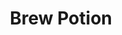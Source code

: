 ---
title: "Brew Potion"

feat:
  types: ["Item Creation"]
  prerequisite: |
    Caster level 3rd; or _craft (alchemy)_ 4 ranks and Caster level 1st.
  benefit: |
    You can create a potion of any 3rd-level or lower spell that you know and that targets one or more creatures. Brewing a potion takes one hour per level of the spell you are using for the potion. When you create a potion, you set the caster level, which must be sufficient to cast the spell in question and no higher than your own level. The base price of a potion is its spell level &times; its caster level &times; 50 gp. To brew a potion, you must spend 1/25 of this base price in XP and use up raw materials costing one half this base price.

    When you create a potion, you make any choices that you would normally make when casting the spell. Whoever drinks the potion is the target of the spell.

    Any potion that stores a spell with a costly material component or an XP cost also carries a commensurate cost. In addition to the costs derived from the base price, you must expend the material component or pay the XP when creating the potion.
  special: |
    For every 5 ranks you have in _craft (alchemy)_, the total time time for brewing a potion is reduced 10%, to a maximum of -50% (rounded to the nearest half-hour). This cannot reduce the time to less than one hour for a potion or batch of potions.

    In addition, potions may be brewed in batches. Each batch may have a maximum of 10 potions or 10,000gp worth of potions, whichever is less. Brewing potions in a batch does not increase the time it takes to brew, but it does increase the XP and raw materials costs. For every potion past the first, add &#189; of the base XP and raw material cost to the total.

    _For example, a 10th-level cleric decides to brew a batch of 10 cure serious wounds potions at CL 5. The base price for these potions is 750 gp (5 &times; 3 &times; 50 gp) and the XP and raw materials cost are 30 XP and 375 gp, respectively. Each potion after the first would therefore have an XP and raw materials cost of 15 XP and 188 gp (187.5 gp, rounded up), respectively. Therefore, the batch of potions would cost the cleric a total of 165 XP ([9 &times; 15] + 30) and 2,067 gp ([9 &times; 188] + 372) and take 3 hours. If this same cleric had 13 ranks in _craft (alchemy)_, the total time would be 2.5 hours._
---